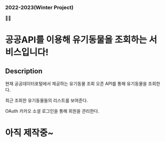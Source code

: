 ### 2022-2023(Winter Project)

🐶🐱

# 공공API를 이용해 유기동물을 조회하는 서비스입니다!

## Description

현재 공공데이터포털에서 제공하는 유기동물 조회 오픈 API를 통해 유기동물을 조회한다.

최근 조회한 유기동물들의 리스트를 보여준다.

OAuth 카카오 소셜 로그인을 통해 회원을 관리한다.

# 아직 제작중~
